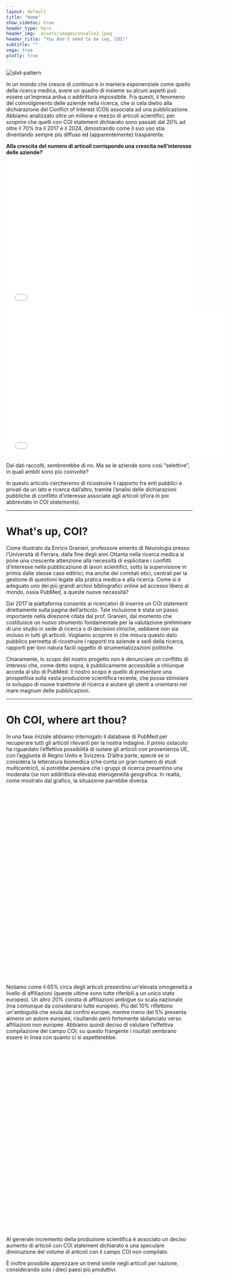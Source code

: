 ```yaml
---
layout: default
title: "Home"
show_sidetoc: true
header_type: hero
header_img:  assets/images/vesalio2.jpeg
header_title: "You don't need to be coy, COI!"
subtitle: ""
vega: true
plotly: true
---
```


<div class="full-width-wrapper">
    <img src="{{ site.baseurl }}/assets/images/header copy.svg" alt="sbd-pattern" class="full-width-image">
</div>

In un mondo che cresce di continuo e in maniera esponenziale come quello della ricerca medica, avere un quadro di insieme su alcuni aspetti può essere un’impresa ardua o addirittura impossibile. Fra questi, il fenomeno del coinvolgimento delle aziende nella ricerca, che si cela dietro alla dichiarazione del Conflict of Interest (COI) associata ad una pubblicazione.
Abbiamo analizzato oltre un milione e mezzo di articoli scientifici, per scoprire che quelli con COI statement dichiarato sono passati dal 20% ad oltre il 70% tra il 2017 e il 2024, dimostrando come il suo uso stia diventando sempre più diffuso ed (apparentemente) trasparente.

<strong>Alla crescita del numero di articoli corrisponde una crescita nell’interesse delle aziende?</strong>

<div style="height: 400px; width: 100%;">
  <iframe 
    src="/g2-2025-website/assets/charts/perc_empty_tagged.html"
    width="100%"
    height="100%"
    frameborder="0"
    style="border: none;"
    title="Percentuale_COI">
  </iframe>
</div>

<div style="height: 400px; width: 600px;">
  <iframe 
    src="/g2-2025-website/assets/charts/areas_empty_vs_tagged.html"
    width="100%"
    height="100%"
    frameborder="0"
    style="border: none;"
    title="Aree COI vuoto/non vuoto">
  </iframe>
</div>


Dai dati raccolti, sembrerebbe di no. Ma se le aziende sono così “selettive”, in quali ambiti sono più coinvolte? 

In questo articolo cercheremo di ricostruire il rapporto fra enti pubblici e privati da un lato e ricerca dall’altro, tramite l’analisi delle dichiarazioni pubbliche di conflitto d’interesse associate agli articoli (d’ora in poi abbreviato in <em>COI statements</em>).

---

<h1 class="text-center">What's up, COI?</h1>

Come illustrato da Enrico Granieri, professore emerito di Neurologia presso l’Università di Ferrara, dalla fine degli anni Ottanta nella ricerca medica si pone una crescente attenzione alla necessità di esplicitare i conflitti d’interesse nella pubblicazione di lavori scientifici, sotto la supervisione in primis dalle stesse case editrici, ma anche dei comitati etici, centrali per la gestione di questioni legate alla pratica medica e alla ricerca.
Come si è adeguato uno dei più grandi archivi bibliografici online ad accesso libero al mondo, ossia PubMed, a queste nuove necessità?

Dal 2017 la piattaforma consente ai ricercatori di inserire un COI statement direttamente sulla pagina dell’articolo. Tale inclusione è stata un passo importante nella direzione citata dal prof. Granieri, dal momento che costituisce un nuovo strumento fondamentale per la valutazione preliminare di uno studio in sede di ricerca o di decisioni cliniche, sebbene non sia incluso in tutti gli articoli.
Vogliamo scoprire in che misura questo dato pubblico permetta di ricostruire i rapporti tra aziende e sedi della ricerca, rapporti per loro natura facili oggetto di strumentalizzazioni politiche.

Chiaramente, lo scopo del nostro progetto non è denunciare un conflitto di interessi che, come detto sopra, è pubblicamente accessibile a chiunque acceda al sito di PubMed. Il nostro scopo è quello di presentare una prospettiva sulla vasta produzione scientifica recente, che possa stimolare lo sviluppo di nuove traiettorie di ricerca e aiutare gli utenti a orientarsi nel mare magnum delle pubblicazioni.

---

<h1 class="text-center">Oh COI, where art thou?</h1>

<p>In una fase iniziale abbiamo interrogato il database di PubMed per recuperare tutti gli articoli rilevanti per la nostra indagine. Il primo ostacolo ha riguardato l’effettiva possibilità di isolare gli articoli con provenienza UE, con l’aggiunta di Regno Unito e Svizzera. D’altra parte, specie se si considera la letteratura biomedica (che conta un gran numero di studi multicentrici), si potrebbe pensare che i gruppi di ricerca presentino una moderata (se non addirittura elevata) eterogeneità geografica. In realtà, come mostrato dal grafico, la situazione parrebbe diversa.</p>

<!-- Chart container with proper spacing -->
<div style="width: 600px; height: 500px; margin: 20px auto; overflow: hidden;">
  <vegachart 
    schema-url="/g2-2025-website/assets/charts/geo_distribution_chart.json"
    style="width: 100%; height: 100%; display: block;">
  </vegachart>
</div>

<p style="clear: both; margin-top: 20px;">Notiamo come il 65% circa degli articoli presentino un'elevata omogeneità a livello di affiliazioni (queste ultime sono tutte riferibili a un unico stato europeo). Un altro 20% consta di affiliazioni ambigue su scala nazionale (ma comunque da considerarsi tutte europee). Più del 10% riflettono un'ambiguità che esula dai confini europei, mentre meno del 5% presenta almeno un autore europeo, risultando però fortemente sbilanciato verso affiliazioni non europee. Abbiamo quindi deciso di valutare l'effettiva compilazione del campo COI; su questo frangente i risultati sembrano essere in linea con quanto ci si aspetterebbe.</p>


<div style="width: 1000px; height: 500px; margin: 10px auto; overflow: hidden;">
  <vegachart 
    schema-url="/g2-2025-website/assets/charts/COI_year.json"
    style="width: 100%; height: 100%; display: block;">
  </vegachart>
</div>

Al generale incremento della produzione scientifica è associato un deciso aumento di articoli con COI statement dichiarato e una speculare diminuzione del volume di articoli con il campo COI non compilato.

È inoltre possibile apprezzare un trend simile negli articoli per nazione, considerando solo i dieci paesi più produttivi.

<div style="width: 1000px; height: 500px; margin: 10px auto; overflow: hidden;">
  <vegachart 
    schema-url="/g2-2025-website/assets/charts/trend_disclosure_eu_chart.json"
    style="width: 100%; height: 100%; display: block;">
  </vegachart>
</div>

La produzione scientifica polacca in questo senso mostra un incremento percentuale decisamente superiore alla media. A tal proposito è possibile riscontrare un elevato numero di COI dichiarato in buona parte dei paesi dell’Est Europa (oltre alla Norvegia), come osservabile nella mappa sottostante.

inserire mappa

La Romania da questo punto di vista detiene il record di articoli con COI dichiarato rispetto all’intera produzione scientifica pubblicata su PubMed, con oltre il 65% di articoli con un conflitto di interesse disponibile pubblicamente.

<div style="width: 900px; height: 500px; margin: 10px auto; overflow: hidden;">
  <vegachart 
    schema-url="/g2-2025-website/assets/charts/top10_disclosure_eu_chart.json"
    style="width: 100%; height: 100%; display: block;">
  </vegachart>
</div>

---

<h1 class="text-center">What did you major in, COI?</h1>

Once we obtained our dataset, the challenge was to classify the articles by medical discipline.
Within a timeframe of no more than ten years, hundreds of new diseases (think, for example, of COVID) have emerged, requiring innovative therapeutic approaches that do not fit into previous classifications. Another issue that cannot be overlooked is the lack of standardization in medical terminology.

However, our goal was not simply to reach the ‘leaves of the tree’, but rather to identify the ‘main branches’.

In a context where the redundancy of specific terms can be misleading, it is necessary to have a system capable of performing high-level abstraction. For this purpose, we leveraged the capabilities of MedGemma, an LLM developed by Google and specialized in medical texts.

Here are our initial results.

<div class="flourish-embed flourish-bar-chart-race" data-src="visualisation/24243729"><script src="https://public.flourish.studio/resources/embed.js"></script><noscript><img src="https://public.flourish.studio/visualisation/24243729/thumbnail" width="100%" alt="bar-chart-race visualization" /></noscript></div>
 
The chart dynamically displays the number of articles for the 10 most frequent medical areas. In this 'publication race', the rapid rise of the 'Infectious Disease' category can be observed, alongside 'Immunology', coinciding with 2020-2021. Nevertheless, scientific research on a topic of enduring interest remains predominant: oncology.
The surge in publications related to 'Immunology' and 'Infectious Disease' is even more evident in the following line plot. The chart shows, for each medical category, the year-over-year difference in the number of publications.


<div style="width: 1000px; height: 600px; margin: 10px auto; overflow: hidden;">
  <vegachart 
    schema-url="/g2-2025-website/assets/charts/increment_chart.json"
    style="width: 100%; height: 100%; display: block;">
  </vegachart>
</div>

In 2020, the number of publications concerning infectious diseases increased by almost 98%, and it is interesting to note that in the same year, the number of articles in the psychiatric field also nearly doubled (+84%). This data should also be interpreted as a possible effect of COVID-19 and the subsequent restrictions.

---

<h1 class="text-center">You don't know where your interest lies, COI...</h1>

Ma come collegare aziende e articolo a partire dal COI statement? Applicando un modello di elaborazione del testo, abbiamo identificato 121 tra aziende e enti con una presenza rilevante nelle pubblicazioni considerate.

immg

Abbiamo potuto distinguere due classi di articoli: da un lato, quelli nella cui dichiarazione di COI non era citata alcuna azienda; dall’altro, quelli in cui sono state citate una o più aziende.

Come mostrato dal grafico qui sotto, gli articoli del secondo tipo, che citano qualche azienda nel COI, sono cresciuti costantemente nel periodo osservato, passando da circa 10.000 nel 2017 a quasi 35.000 nel 2024. Questo aumento potrebbe riflettere il progressivo adeguamento a questa nuova funzione di PubMed.

<div style="height: 400px; width: 100%;">
  <iframe 
    src="/g2-2025-website/assets/charts/nb_tagged_articles_year.html"
    width="100%"
    height="100%"
    frameborder="0"
    style="border: none;"
    title="Aziende cit line">
  </iframe>
</div>


Questa tendenza sembra essere proporzionale all’aumento generale delle pubblicazioni in cui la dichiarazione COI è presente, a loro volta aumentate molto rapidamente durante il periodo di nostro interesse, mostrando di nuovo una progressiva adeguazione a questa integrazione del sito. Si mantiene, però, pressoché costante negli anni l’incidenza dei due tipi di articoli sul totale: approssimativamente, durante gli anni che abbiamo osservato, una dichiarazione su dieci cita effettivamente delle aziende, mentre le restanti nove non hanno niente da dichiarare. 

Ma come si distribuiscono le 121 aziende identificate rispetto a questi articoli?

Nel grafico sottostante si vede come poche aziende siano presenti nella maggior parte degli articoli, accanto a molte altre che appaiono ognuna in pochi articoli. Le prime cinque aziende, in particolare, si distaccano dalle altre per il gran numero di articoli in cui sono presenti, mentre per le successive la frequenza cala rapidamente, con la maggior parte delle aziende presente in meno di 5.000 articoli ciascuna, grosso modo un decimo delle top 5.

<div style="width: 100%; text-align: center;">
  <div style="display: inline-block; height: 400px; width: 100%; max-width: [your-desired-width]px;">
    <iframe 
      src="/g2-2025-website/assets/charts/company_freq_distrib_scatter.html"
      width="100%"
      height="100%"
      frameborder="0"
      style="border: none;"
      title="Aziende cit line">
    </iframe>
  </div>
</div>

Nel grafico sottostante vediamo le top aziende per frequenza. Si noti che le prime 5 aziende compaiono ciascuna in quasi il 25% degli articoli del dataset (la prima addirittura nel 28%).  Nel grafico sottostante vediamo infatti come più del 50% degli articoli contengono almeno una di queste top 5.

<div style="width: 1000px; height: 600px; margin: 20px 100px 20px 0 ; overflow: hidden;">
  <vegachart 
    schema-url="/g2-2025-website/assets/charts/visualization.vl.json"
    style="width: 100%; height: 100%;">
  </vegachart>
</div>


<div style="height: 400px; width: 100%;">
  <iframe 
    src="/g2-2025-website/assets/charts/donut_top5_coverage.html"
    width="100%"
    height="100%"
    frameborder="0"
    style="border: none;"
    title="Aziende cit line">
  </iframe>
</div>

---

<h1 class="text-center">That COI really tied the room together...</h1>

Una volta individuate le top aziende presenti nei COI statements processati, abbiamo condotto una prima analisi confrontando la loro frequenza con il fatturato degli ultimi 12 mesi.

<div style="width: 600px; height: 350px; margin: 10px auto; overflow: hidden;">
  <vegachart 
    schema-url="/g2-2025-website/assets/charts/scatter_tags_vs_revenues.json"
    style="width: 100%; height: 100%; display: block;">
  </vegachart>
</div>

Osservando i dati per 51 delle aziende considerate, si può vedere che i due aspetti rappresentati sembrano andare relativamente di pari passo: maggiore disponibilità economica sembra correlare positivamente con un maggiore coinvolgimento nella ricerca.

E come si distribuisce l’influenza delle aziende sul complesso delle aree mediche?

{% include plotly-graph.html id="grafico2" file="sankey_azi_aree" height="600px" %}

In questo grafico è possibile osservare un equilibrio pressoché perfetto nell’interesse per l’oncologia, mentre neurologia vede una netta preminenza di Roche e Novartis.

---

<h1 class="text-center">And now… COInnect the nodes!</h1>

Per cercare di catturare in maniera più significativa il rapporto che intercorre fra aziende e gruppi di ricerca, abbiamo deciso di considerare anche la rete di citazioni sottostante alla vasta selva di articoli che avevamo a disposizione. Abbiamo quindi costruito un grafo capace di descrivere, per quanto possibile, le relazioni fra articoli. All’analisi della struttura del grafo si è accompagnata piuttosto naturalmente l’individuazione delle comunità di ricerca più interessanti. Ogni comunità è stata etichettata con un vettore di cinque discipline mediche.

Un esempio su tutti la comunità Sars-Cov, rappresentata dal vettore ['Infectious Disease', 'Immunology', 'Pulmonology', 'Epidemiology', 'Virology'], con oltre 71 mila articoli (con COI dichiarato) e un picco di oltre 17 mila articoli per il solo 2021 (scesi a 8600 circa nel 2024).

Per testare l’interesse delle aziende in aree mediche più specifiche, abbiamo deciso di considerare la percentuale di occorrenza di una o più aziende all’interno dei COI statement associati a ciascuna comunità.

<div style="width: 1200px; height: 350px; margin: 10px auto; overflow: hidden;">
  <vegachart 
    schema-url="/g2-2025-website/assets/charts/perc_articoli_finan_comm.json"
    style="width: 100%; height: 100%; display: block;">
  </vegachart>
</div>

Come è possibile osservare dal grafico, sono sei le comunità che superano la soglia del 20% di articoli che citano almeno un’azienda all’interno della propria dichiarazione.  

Anche in questo caso, come già fatto per le aree mediche, abbiamo deciso di studiare l’influenza delle aziende più interessate alle comunità in oggetto.

{% include plotly-graph.html id="grafico3" file="sankey_comm_az.html" height="600px" %}

Anche qui compaiono le ubique Novartis e Astrazeneca, lasciando spazio tuttavia ad aziende relativamente più piccole come l’italiana Chiesi Pharmaceuticals che, com’è possibile apprezzare nel grafico, supporta un numero considerevole di articoli ‘influenti’ all’interno della comunità 17.
E tuttavia, come nel caso del Sankey precedente (che metteva in rapporto aziende ed aree mediche), notiamo come l’apporto delle aziende all’interno delle comunità sia piuttosto equilibrato, al netto delle pur interessanti differenze. 

È lecito supporre che le aziende non prediligano un’area medica piuttosto che un’altra, ma si distribuiscano equamente sull’intera ‘superficie’ di ricerca. Come intendere dunque in maniera non banale il rapporto finora analizzato?
Lo spunto decisivo proviene direttamente dalla definizione delle comunità. Queste ultime non rappresentano semplicemente una modellazione ulteriore (più ‘granulare’ e ‘concreta’) della tassonomia medica stabilita precedentemente. Aggregando le informazioni presenti nei titoli dei lavori delle comunità più supportate attraverso l’impiego di wordcloud opportunamente limate è possibile osservare qualcosa di molto interessante.

In conclusione sembrerebbe che le comunità di ricerca non si vengano a determinare sulla base della semplice contiguità tra aree mediche, ma si inseriscano piuttosto nella tradizione di ricerca riguardante un particolare gruppo di patologie o disturbi. E allo stesso modo è da intendersi l’interesse delle aziende nei confronti delle comunità: vengono privilegiate in questo senso le malattie croniche che richiedono una cura costante.

<ul>
  <li>Comunità 8: Insufficienza cardiaca/diabete</li>
  <li>Comunità 17: Fibrosi cistica/malattia polmonare ostruttiva</li>
  <li>Comunità 19: Steatosi epatica/epatite/epatocarcinoma</li>
  <li>Comunità 22: Artite reumatoide, dermatite atipica, spondiloartrite</li>
  <li>Comunità 32: Apnea del sonno / emicrania / botulino / bruxismo</li>
  <li>Comunità 33 : Malattie genetiche rare (Fabry, Von Willebrand)</li>
</ul>


Abbiamo discusso questi risultati con la Dr.ssa Carmen Barbato (Neurologia ospedale Santa Maria Annunziata, Firenze), il Dr. Alessandro Sodero (Neurologo ricercatore presso l’IRCCS di FIrenze) ed il Prof. Enrico Granieri.

Analizzando con loro la composizione delle malattie all’interno delle varie comunità, è emerso che almeno per alcune di esse è possibile ritrovare una ragione fisiopatologica che le spiega.
La comunità 32 in particolare accomuna articoli che trattano categorie mediche apparentemente molto distanti tra loro (Neurology, Odontoiatria, Malattia coronarica). Un possibile trait d'union tra queste patologie è invece la Obstructive Sleep Apnoea Syndrome (OSAS), una malattia che determinando russamento ed apnee notturne può provocare bruxismo (semplicisticamente ‘digrignare i denti’, un problema odontoiatrico che si può curare con iniezioni di botulino), ipertensione  e problemi coronarici, e soprattutto emicrania e cefalea. 

Crediamo che la scoperta di tali comunità così ben definite e distinte tra loro sia meritevole di ulteriori approfondimenti e spunti anche da parte degli esperti di ciascun dominio. Ciò che appare certo è che queste comunità si vengono a creare attorno a gruppi di malattie che hanno in primis la caratteristica della multi-complessità, e della necessità di far dialogare tra loro gruppi di ricerca di diversi settori medici. 

---

Questo studio ha dimostrato che l’adozione del COI statement è un fenomeno in crescita sempre maggiore. Abbiamo scoperto un trend in costante aumento ed, in un prossimo futuro, è ragionevole pensare che la sua adozione divenga ubiquitaria. 
Abbiamo analizzato la frequenza di comparsa delle principali aziende coinvolte nei COI e ci siamo accorti che, soprattutto le aziende più grandi tendono a distribuirsi in maniera omogenea tra le varie discipline mediche. Sembra inoltre che la percentuale di articoli con un supporto privato non sia incrementato negli anni.

Dopo aver analizzato la variazione in determinate categorie mediche, possiamo dire che stimoli esogeni (come ad esempio il COVID) influenzano pesantemente il tasso della produzione scientifica. In questo contesto, abbiamo notato che il numero delle pubblicazioni scientifiche, adottato come ‘indice’ della qualità della produzione scientifica potrebbe essere fuorviante, soprattutto considerando il sempre maggior numero di articoli.

Questo studio mette in luce che, all’interno della rete Pubmed, esistono comunità di articoli (e dunque enti di ricerca, ricercatori e ricercatrici) altamente connessi tra loro attorno a patologie caratterizzate da multi-complessità o multi-morbidità la cui natura è da caratterizzare ulteriormente. 













